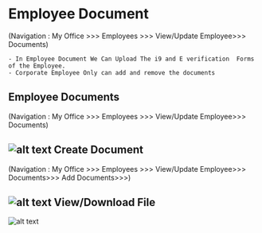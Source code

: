 Employee Document
===========
(Navigation : My Office >>> Employees >>> View/Update Employee>>> Documents)

    - In Employee Document We Can Upload The i9 and E verification  Forms of the Employee.
    - Corporate Employee Only can add and remove the documents

Employee Documents
----
(Navigation : My Office >>> Employees >>> View/Update Employee>>> Documents)

![alt text](../../images/manage-employees/add-document-profile.png "Employee Documents")
Create Document
----
(Navigation : My Office >>> Employees >>> View/Update Employee>>> Documents>>> Add Documents>>>)

![alt text](../../images/manage-employees/create-document-profile.png "Employee Documents")
View/Download File
----
![alt text](../../images/manage-employees/document-read-profile.png "Employee Documents")